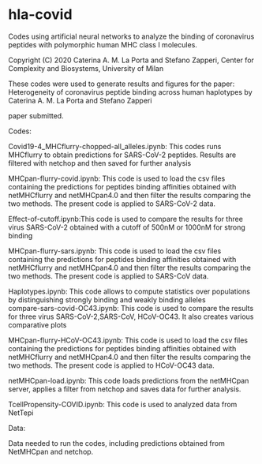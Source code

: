 # hla-covid
Codes using artificial neural networks to analyze the binding of coronavirus peptides with polymorphic human MHC class I molecules.

Copyright (C) 2020 Caterina A. M. La Porta and Stefano Zapperi, 
 Center for Complexity and Biosystems, University of Milan

These codes were used to generate results and figures for the paper:
Heterogeneity of coronavirus peptide binding across human haplotypes
by Caterina A. M. La Porta and Stefano Zapperi

paper submitted.

Codes:

Covid19-4_MHCflurry-chopped-all_alleles.ipynb: This codes runs MHCflurry to obtain predictions for SARS-CoV-2 peptides. Results are filtered with netchop and then saved for further analysis

MHCpan-flurry-covid.ipynb: This code is used to load the csv files containing the predictions for peptides binding affinities obtained with netMHCflurry and netMHCpan4.0 and then filter the results comparing the two methods. The present code is applied to SARS-CoV-2 data.

Effect-of-cutoff.ipynb:This code is used to compare the results for three virus SARS-CoV-2 obtained with a cutoff of 500nM or 1000nM for strong binding				

MHCpan-flurry-sars.ipynb: This code is used to load the csv files containing the predictions for peptides binding affinities obtained with netMHCflurry and netMHCpan4.0 and then filter the results comparing the two methods. The present code is applied to SARS-CoV data.

Haplotypes.ipynb: This code allows to compute statistics over populations by distinguishing strongly binding and weakly binding alleles			
compare-sars-covid-OC43.ipynb: This code is used to compare the results for three virus SARS-CoV-2,SARS-CoV, HCoV-OC43. It also creates various comparative plots

MHCpan-flurry-HCoV-OC43.ipynb: This code is used to load the csv files containing the predictions for peptides binding affinities obtained with netMHCflurry and netMHCpan4.0 and then filter the results comparing the two methods. The present code is applied to HCoV-OC43 data.
	
netMHCpan-load.ipynb: This code loads predictions from the netMHCpan server, applies a filter from netchop and saves data for further analysis.

TcellPropensity-COVID.ipynb: This code is used to analyzed data from NetTepi

Data:

Data needed to run the codes, including predictions obtained from NetMHCpan and netchop.

 
 

